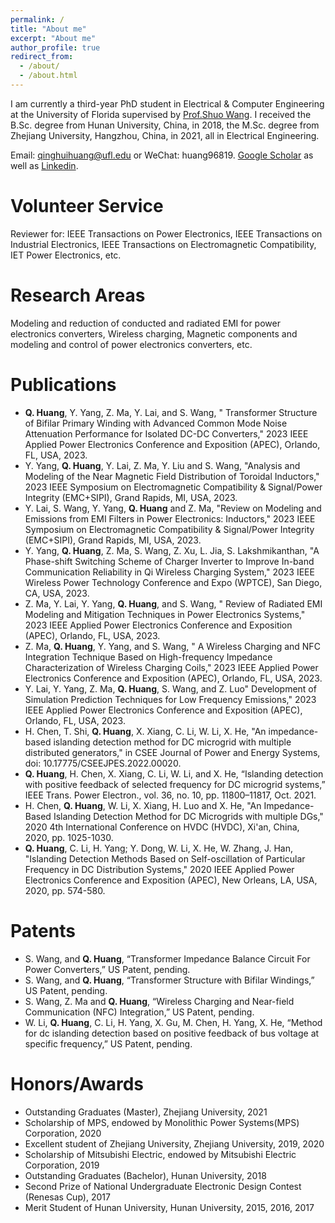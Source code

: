 ```yaml
---
permalink: /
title: "About me"
excerpt: "About me"
author_profile: true
redirect_from: 
  - /about/
  - /about.html
---
```


I am currently a third-year PhD student in Electrical & Computer Engineering at the University of Florida supervised by [Prof.Shuo Wang](https://peeprlgator.github.io/Shuo.Wang/index.html).  I received the B.Sc. degree from Hunan University, China, in 2018, the M.Sc. degree from Zhejiang University, Hangzhou, China, in 2021, all in Electrical Engineering.

Email: qinghuihuang@ufl.edu or WeChat: huang96819. [Google Scholar](https://scholar.google.com/citations?hl=en&tzom=300&user=j0mw7EAAAAAJ) as well as [Linkedin](https://www.linkedin.com/in/qinghui-huang-44a411221/?trk=people-guest_people_search-card).

Volunteer Service
======
Reviewer  for: IEEE Transactions on Power Electronics, IEEE Transactions on Industrial Electronics, IEEE Transactions on Electromagnetic Compatibility, IET Power Electronics, etc.

Research Areas
======
Modeling and reduction of conducted and radiated EMI for power electronics converters, Wireless charging, Magnetic components and modeling and control of power electronics converters, etc.


Publications
======
* __Q. Huang__, Y. Yang, Z. Ma, Y. Lai, and S. Wang, " Transformer Structure of Bifilar Primary Winding with Advanced Common Mode Noise Attenuation Performance for Isolated DC-DC Converters," 2023 IEEE Applied Power Electronics Conference and Exposition (APEC), Orlando, FL, USA, 2023.
* Y. Yang, __Q. Huang__, Y. Lai, Z. Ma, Y. Liu and S. Wang, "Analysis and Modeling of the Near Magnetic Field Distribution of Toroidal Inductors," 2023 IEEE Symposium on Electromagnetic Compatibility & Signal/Power Integrity (EMC+SIPI), Grand Rapids, MI, USA, 2023.
* Y. Lai, S. Wang, Y. Yang, __Q. Huang__ and Z. Ma, "Review on Modeling and Emissions from EMI Filters in Power Electronics: Inductors," 2023 IEEE Symposium on Electromagnetic Compatibility & Signal/Power Integrity (EMC+SIPI), Grand Rapids, MI, USA, 2023.
* Y. Yang, __Q. Huang__, Z. Ma, S. Wang, Z. Xu, L. Jia, S. Lakshmikanthan, "A Phase-shift Switching Scheme of Charger Inverter to Improve In-band Communication Reliability in Qi Wireless Charging System," 2023 IEEE Wireless Power Technology Conference and Expo (WPTCE), San Diego, CA, USA, 2023.
* Z. Ma, Y. Lai, Y. Yang, __Q. Huang__, and S. Wang, " Review of Radiated EMI Modeling and Mitigation Techniques in Power Electronics Systems," 2023 IEEE Applied Power Electronics Conference and Exposition (APEC), Orlando, FL, USA, 2023.
* Z. Ma, __Q. Huang__, Y. Yang, and S. Wang, " A Wireless Charging and NFC Integration Technique Based on High-frequency Impedance Characterization of Wireless Charging Coils," 2023 IEEE Applied Power Electronics Conference and Exposition (APEC), Orlando, FL, USA, 2023.
* Y. Lai, Y. Yang, Z. Ma, __Q. Huang__, S. Wang, and Z. Luo" Development of Simulation Prediction Techniques for Low Frequency Emissions," 2023 IEEE Applied Power Electronics Conference and Exposition (APEC), Orlando, FL, USA, 2023.  
* H. Chen, T. Shi, __Q. Huang__, X. Xiang, C. Li, W. Li, X. He, "An impedance-based islanding detection method for DC microgrid with multiple distributed generators," in CSEE Journal of Power and Energy Systems, doi: 10.17775/CSEEJPES.2022.00020.
* __Q. Huang__, H. Chen, X. Xiang, C. Li, W. Li, and X. He, “Islanding detection with positive feedback of selected frequency for DC microgrid systems,” IEEE Trans. Power Electron., vol. 36, no. 10, pp. 11800–11817, Oct. 2021.
* H. Chen, __Q. Huang__, W. Li, X. Xiang, H. Luo and X. He, "An Impedance-Based Islanding Detection Method for DC Microgrids with multiple DGs," 2020 4th International Conference on HVDC (HVDC), Xi'an, China, 2020, pp. 1025-1030.
* __Q. Huang__, C. Li, H. Yang; Y. Dong, W. Li, X. He, W. Zhang, J. Han, "Islanding Detection Methods Based on Self-oscillation of Particular Frequency in DC Distribution Systems," 2020 IEEE Applied Power Electronics Conference and Exposition (APEC), New Orleans, LA, USA, 2020, pp. 574-580.

Patents
======
* S. Wang, and __Q. Huang__, “Transformer Impedance Balance Circuit For Power Converters,” US Patent, pending.
* S. Wang, and __Q. Huang__, “Transformer Structure with Bifilar Windings,” US Patent, pending.
* S. Wang, Z. Ma and __Q. Huang__, “Wireless Charging and Near-field Communication (NFC) Integration,” US Patent, pending.
* W. Li, __Q. Huang__, C. Li, H. Yang, X. Gu, M. Chen, H. Yang, X. He, “Method for dc islanding detection based on positive feedback of bus voltage at specific frequency,” US Patent, pending.

Honors/Awards
======
* Outstanding Graduates (Master), Zhejiang University, 2021
* Scholarship of MPS, endowed by Monolithic Power Systems(MPS) Corporation, 2020
* Excellent student of Zhejiang University, Zhejiang University, 2019, 2020
* Scholarship of Mitsubishi Electric, endowed by Mitsubishi Electric Corporation, 2019
* Outstanding Graduates (Bachelor), Hunan University, 2018
* Second Prize of National Undergraduate Electronic Design Contest (Renesas Cup), 2017
* Merit Student of Hunan University, Hunan University, 2015, 2016, 2017




